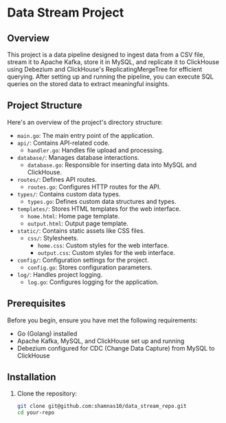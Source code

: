 # Data Stream Project

## Overview
This project is a data pipeline designed to ingest data from a CSV file, stream it to Apache Kafka, store it in MySQL, and replicate it to ClickHouse using Debezium and ClickHouse's ReplicatingMergeTree for efficient querying. After setting up and running the pipeline, you can execute SQL queries on the stored data to extract meaningful insights.


## Project Structure
Here's an overview of the project's directory structure:

- `main.go`: The main entry point of the application.
- `api/`: Contains API-related code.
  - `handler.go`: Handles file upload and processing.
- `database/`: Manages database interactions.
  - `database.go`: Responsible for inserting data into MySQL and ClickHouse.
- `routes/`: Defines API routes.
  - `routes.go`: Configures HTTP routes for the API.
- `types/`: Contains custom data types.
  - `types.go`: Defines custom data structures and types.
- `templates/`: Stores HTML templates for the web interface.
  - `home.html`: Home page template.
  - `output.html`: Output page template.
- `static/`: Contains static assets like CSS files.
  - `css/`: Stylesheets.
    - `home.css`: Custom styles for the web interface.
    - `output.css`: Custom styles for the web interface.
- `config/`: Configuration settings for the project.
  - `config.go`: Stores configuration parameters.
- `log/`: Handles project logging.
  - `log.go`: Configures logging for the application.

## Prerequisites
Before you begin, ensure you have met the following requirements:
- Go (Golang) installed
- Apache Kafka, MySQL, and ClickHouse set up and running
- Debezium configured for CDC (Change Data Capture) from MySQL to ClickHouse


## Installation
1. Clone the repository:
   ```bash
   git clone git@github.com:shamnas10/data_stream_repo.git
   cd your-repo
